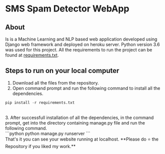 # SMS Spam Detector WebApp
## About
Is is a Machine Learning and NLP based web application developed using Django web framework and deployed on heroku server. Python version 3.6 was used for this project. All the requirements to run the project can be found at [requirements.txt](https://github.com/venugopalkadamba/SMS-Spam-Detector-WebApp/blob/master/requirements.txt).
## Steps to run on your local computer
1. Download all the files from the repository.<br>
2. Open command prompt and run the following command to install all the dependencies.<br>
```python
pip install -r requirements.txt
``` 
<br>
3. After successfull installation of all the dependencies, in the command prompt, get into the directory containing manage.py file and run the following command.<br>
```python
python manage.py runserver
```
<br>
That's it you can see your website running at localhost.
**Please do ⭐ the Repository if you liked my work.**
